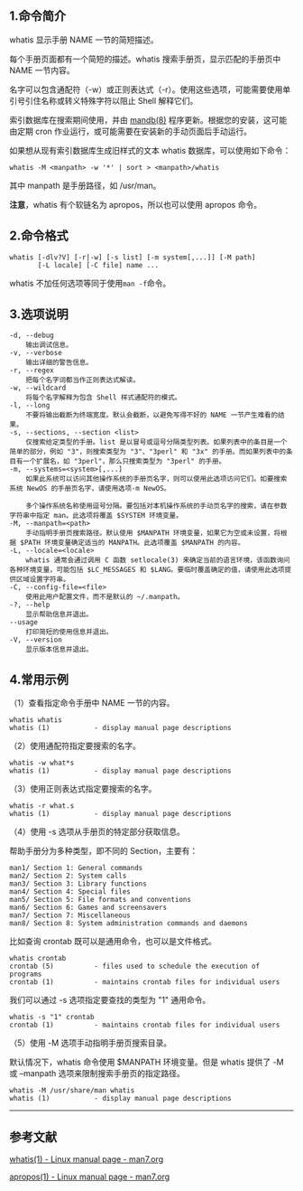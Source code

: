 ## 1.命令简介
whatis 显示手册 NAME 一节的简短描述。

每个手册页面都有一个简短的描述。whatis 搜索手册页，显示匹配的手册页中 NAME 一节内容。

名字可以包含通配符（-w）或正则表达式（-r）。使用这些选项，可能需要使用单引号引住名称或转义特殊字符以阻止 Shell 解释它们。 

索引数据库在搜索期间使用，并由 [mandb(8)](https://man7.org/linux/man-pages/man8/mandb.8.html) 程序更新。根据您的安装，这可能由定期 cron 作业运行，或可能需要在安装新的手动页面后手动运行。

如果想从现有索引数据库生成旧样式的文本 whatis 数据库，可以使用如下命令：
```shell
whatis -M <manpath> -w '*' | sort > <manpath>/whatis
```
其中 manpath 是手册路径，如 /usr/man。

**注意**，whatis 有个软链名为 apropos，所以也可以使用 apropos 命令。

## 2.命令格式
```shell
whatis [-dlv?V] [-r|-w] [-s list] [-m system[,...]] [-M path]
       [-L locale] [-C file] name ...
```
whatis 不加任何选项等同于使用`man -f`命令。

## 3.选项说明
```shell
-d, --debug
	输出调试信息。
-v, --verbose
	输出详细的警告信息。
-r, --regex
	把每个名字词都当作正则表达式解读。
-w, --wildcard
	将每个名字解释为包含 Shell 样式通配符的模式。
-l, --long
	不要将输出截断为终端宽度。默认会截断，以避免写得不好的 NAME 一节产生难看的结果。
-s, --sections, --section <list>
	仅搜索给定类型的手册。list 是以冒号或逗号分隔类型列表。如果列表中的条目是一个简单的部分，例如 "3"，则搜索类型为 "3"、"3perl" 和 "3x" 的手册。而如果列表中的条目有一个扩展名，如 "3perl"，那么只搜索类型为 "3perl" 的手册。
-m, --systems=<system>[,...]
	如果此系统可以访问其他操作系统的手册页名字，则可以使用此选项访问它们。如要搜索系统 NewOS 的手册页名字，请使用选项-m NewOS。

	多个操作系统名称使用逗号分隔。要包括对本机操作系统的手动页名字的搜索，请在参数字符串中指定 man。此选项将覆盖 $SYSTEM 环境变量。
-M, --manpath=<path>
	手动指明手册页搜索路径。默认使用 $MANPATH 环境变量，如果它为空或未设置，将根据 $PATH 环境变量确定适当的 MANPATH。此选项覆盖 $MANPATH 的内容。
-L, --locale=<locale>
	whatis 通常会通过调用 C 函数 setlocale(3) 来确定当前的语言环境，该函数询问各种环境变量，可能包括 $LC_MESSAGES 和 $LANG。要临时覆盖确定的值，请使用此选项提供区域设置字符串。
-C, --config-file=<file>
	使用此用户配置文件，而不是默认的 ~/.manpath。
-?, --help
	显示帮助信息并退出。
--usage
	打印简短的使用信息并退出。
-V, --version
	显示版本信息并退出。
```

## 4.常用示例
（1）查看指定命令手册中 NAME 一节的内容。
```shell
whatis whatis
whatis (1)           - display manual page descriptions
```
（2）使用通配符指定要搜索的名字。
```shell
whatis -w what*s
whatis (1)           - display manual page descriptions
```
（3）使用正则表达式指定要搜索的名字。
```shell
whatis -r what.s
whatis (1)           - display manual page descriptions
```
（4）使用 -s 选项从手册页的特定部分获取信息。

帮助手册分为多种类型，即不同的 Section，主要有：
```
man1/ Section 1: General commands
man2/ Section 2: System calls
man3/ Section 3: Library functions
man4/ Section 4: Special files
man5/ Section 5: File formats and conventions
man6/ Section 6: Games and screensavers
man7/ Section 7: Miscellaneous
man8/ Section 8: System administration commands and daemons
```
比如查询 crontab 既可以是通用命令，也可以是文件格式。
```shell
whatis crontab
crontab (5)          - files used to schedule the execution of programs
crontab (1)          - maintains crontab files for individual users
```
我们可以通过 -s 选项指定要查找的类型为 "1" 通用命令。
```shell
whatis -s "1" crontab
crontab (1)          - maintains crontab files for individual users
```

（5）使用 -M 选项手动指明手册页搜索目录。

默认情况下，whatis 命令使用 $MANPATH 环境变量。但是 whatis 提供了 -M 或 –manpath 选项来限制搜索手册页的指定路径。
```shell
whatis -M /usr/share/man whatis
whatis (1)           - display manual page descriptions
```

---

## 参考文献
[whatis(1) - Linux manual page - man7.org](https://man7.org/linux/man-pages/man1/whatis.1.html)

[apropos(1) - Linux manual page - man7.org](https://man7.org/linux/man-pages/man1/apropos.1.html)

<Vssue/>